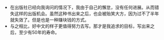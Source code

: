 - 在出版社已经向我询问的情况下，我由于自己的懈怠，没有任何进展。从而错失这样的出版机会。虽然这种书出来之后，也会被贻笑大方，因为过不了半年就失效了。但是也是一种赚块钱的方式。
- 与之相比，好中文的样子更值得努力去写。那才是我追求的目标，写出来之后，至少有50年的寿命。
